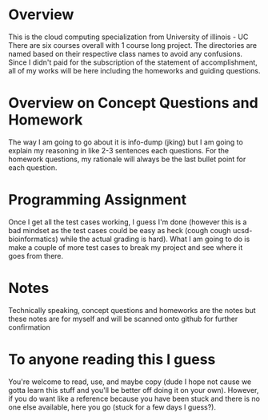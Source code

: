 # Overview 
This is the cloud computing specialization from University of illinois - UC 
There are six courses overall with 1 course long project. The directories are named based on their respective class names to avoid any confusions. Since I didn't paid for the subscription of the statement of accomplishment, all of my works will be here including the homeworks and guiding questions. 

# Overview on Concept Questions and Homework 
The way I am going to go about it is info-dump (jking) but I am going to explain my reasoning in like 2-3 sentences each questions. For the homework questions, my rationale will always be the last bullet point for each question. 

# Programming Assignment 
Once I get all the test cases working, I guess I'm done (however this is a bad mindset as the test cases could be easy as heck (cough cough ucsd-bioinformatics) while the actual grading is hard). What I am going to do is make a couple of more test cases to break my project and see where it goes from there. 

# Notes
Technically speaking, concept questions and homeworks are the notes but these notes are for myself and will be scanned onto github for further confirmation

# To anyone reading this I guess
You're welcome to read, use, and maybe copy (dude I hope not cause we gotta learn this stuff and you'll be better off doing it on your own). However, if you do want like a reference because you have been stuck and there is no one else available, here you go (stuck for a few days I guess?). 
